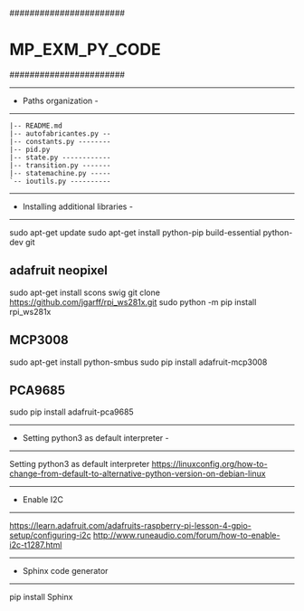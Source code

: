 #######################
# MP_EXM_PY_CODE #
#######################

----------------------
- Paths organization -
----------------------
   
    |-- README.md
    |-- autofabricantes.py --
    |-- constants.py --------
    |-- pid.py
    |-- state.py ------------    
    |-- transition.py -------
    |-- statemachine.py -----    
    `-- ioutils.py ----------


----------------------------
- Installing additional libraries -
------------------------------------
sudo apt-get update
sudo apt-get install python-pip build-essential python-dev git

adafruit neopixel
-----------------
sudo apt-get install scons swig
git clone https://github.com/jgarff/rpi_ws281x.git
sudo python -m pip install rpi_ws281x

MCP3008
-------
sudo apt-get install python-smbus
sudo pip install adafruit-mcp3008

PCA9685
-------
sudo pip install adafruit-pca9685

------------------------------------------
- Setting python3 as default interpreter -
------------------------------------------
Setting python3 as default interpreter
https://linuxconfig.org/how-to-change-from-default-to-alternative-python-version-on-debian-linux

------------------------------------------
- Enable I2C
------------------------------------------
https://learn.adafruit.com/adafruits-raspberry-pi-lesson-4-gpio-setup/configuring-i2c
http://www.runeaudio.com/forum/how-to-enable-i2c-t1287.html

-----------------------------------------
- Sphinx code generator
-------------------------------------------
pip install Sphinx
